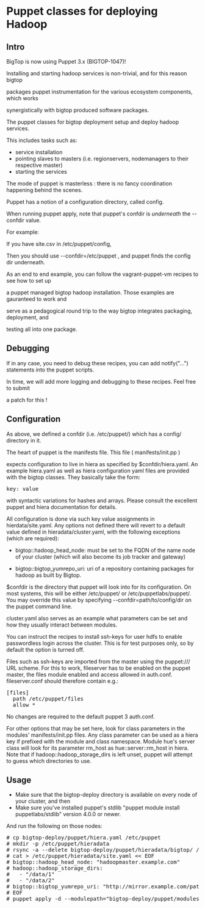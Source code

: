 # Puppet classes for deploying Hadoop

## Intro

BigTop is now using Puppet 3.x (BIGTOP-1047)!

Installing and starting hadoop services is non-trivial, and for this reason bigtop 

packages puppet instrumentation for the various ecosystem components, which works

synergistically with bigtop produced software packages.

The puppet classes for bigtop deployment setup and deploy hadoop services.

This includes tasks such as:

- service installation
- pointing slaves to masters (i.e. regionservers, nodemanagers to their respective master)
- starting the services

The mode of puppet is masterless : there is no fancy coordination happening behind the scenes.

Puppet has a notion of a configuration directory, called config.  

When running puppet apply, note that puppet's confdir is *underneath* the --confdir value.

For example: 

If you have site.csv in /etc/puppet/config, 

Then you should use --confdir=/etc/puppet , and puppet finds the config dir underneath.

As an end to end example, you can follow the vagrant-puppet-vm recipes to see how to set up

a puppet managed bigtop hadoop installation.  Those examples are gauranteed to work and 

serve as a pedagogical round trip to the way bigtop integrates packaging, deployment, and 

testing all into one package.

## Debugging

If in any case, you need to debug these recipes, you can add notify("...") statements into 
the puppet scripts.  

In time, we will add more logging and debugging to these recipes.  Feel free to submit 

a patch for this !

## Configuration

As above, we defined a confdir (i.e. /etc/puppet/) which has a config/ directory in it.

The heart of puppet is the manifests file.  This file ( manifests/init.pp ) 

expects configuration to live in hiera as specified by $confdir/hiera.yaml. An example
hiera.yaml as well as hiera configuration yaml files are provided with the bigtop classes. They
basically take the form:

<pre>
key: value
</pre>

with syntactic variations for hashes and arrays. Please consult the excellent puppet and hiera
documentation for details.

All configuration is done via such key value assignments in hierdata/site.yaml.  Any options
not defined there will revert to a default value defined in hieradata/cluster.yaml, with the
following exceptions (which are required):

* bigtop::hadoop\_head\_node: must be set to the FQDN of the name node of your
	cluster (which will also become its job tracker and gateway)

* bigtop::bigtop\_yumrepo\_uri: uri of a repository containing packages for
	hadoop as built by Bigtop.

$confdir is the directory that puppet will look into for its configuration.  On most systems, 
this will be either /etc/puppet/ or /etc/puppetlabs/puppet/.  You may override this value by 
specifying --confdir=path/to/config/dir on the puppet command line.

cluster.yaml also serves as an example what parameters can be set and how they usually interact
between modules.

You can instruct the recipes to install ssh-keys for user hdfs to enable passwordless login
across the cluster. This is for test purposes only, so by default the option is turned off.

Files such as ssh-keys are imported from the master using the puppet:/// URL scheme. For this
to work, fileserver has to be enabled on the puppet master, the files module enabled and access
allowed in auth.conf. fileserver.conf should therefore contain e.g.:

<pre>
[files]
  path /etc/puppet/files
  allow *
</pre>

No changes are required to the default puppet 3 auth.conf.

For other options that may be set here, look for class parameters in the modules'
manifests/init.pp files. Any class parameter can be used as a hiera key if prefixed with the
module and class namespace. Module hue's server class will look for its parameter rm_host as
hue::server::rm_host in hiera.
Note that if hadoop::hadoop\_storage\_dirs is left unset, puppet will attempt to guess which
directories to use.

## Usage

- Make sure that the bigtop-deploy directory is available on every node of your cluster, and then
- Make sure you've installed puppet's stdlib "puppet module install puppetlabs/stdlib" version
  4.0.0 or newer.

And run the following on those nodes:

<pre>
# cp bigtop-deploy/puppet/hiera.yaml /etc/puppet
# mkdir -p /etc/puppet/hieradata
# rsync -a --delete bigtop-deploy/puppet/hieradata/bigtop/ /etc/puppet/hieradata/bigtop/
# cat > /etc/puppet/hieradata/site.yaml &lt;&lt; EOF
# bigtop::hadoop_head_node: "hadoopmaster.example.com"
# hadoop::hadoop_storage_dirs:
#   - "/data/1"
#   - "/data/2"
# bigtop::bigtop_yumrepo_uri: "http://mirror.example.com/path/to/mirror/"
# EOF
# puppet apply -d --modulepath="bigtop-deploy/puppet/modules:/etc/puppet/modules" bigtop-deploy/puppet/manifests/site.pp
</pre>
